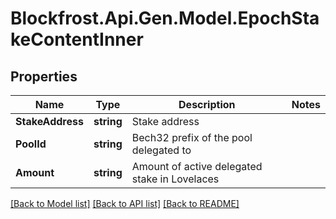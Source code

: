 # Blockfrost.Api.Gen.Model.EpochStakeContentInner
## Properties

Name | Type | Description | Notes
------------ | ------------- | ------------- | -------------
**StakeAddress** | **string** | Stake address | 
**PoolId** | **string** | Bech32 prefix of the pool delegated to | 
**Amount** | **string** | Amount of active delegated stake in Lovelaces | 

[[Back to Model list]](../README.md#documentation-for-models) [[Back to API list]](../README.md#documentation-for-api-endpoints) [[Back to README]](../README.md)


